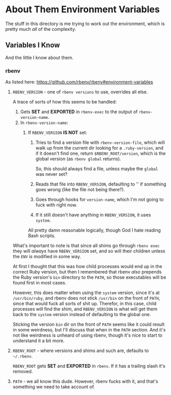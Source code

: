 About Them Environment Variables
==============================================================================

The stuff in this directory is me trying to work out the environment, which is
pretty much *all* of the complexity.


Variables I Know
------------------------------------------------------------------------------

And the little I know about them.

### rbenv

As listed here: <https://github.com/rbenv/rbenv#environment-variables>
    
1.  `RBENV_VERSION` - one of `rbenv versions` to use, overrides all else.
    
    A trace of sorts of how this seems to be handled:
    
    1.  Gets **SET** and **EXPORTED** in `rbenv-exec` to the output of
        `rbenv-version-name`.
    2.  In `rbenv-version-name`:
        1.  If `RBENV_VERSION` **IS NOT** set:
            1.  Tries to find a version file with `rbenv-version-file`, which
                will walk up from the current dir looking for a `.ruby-version`,
                and if it doesn't find one, return `$RBENV_ROOT/version`, which
                is the global version (as `rbenv global` returns).
                
                So, this should always find a file, unless maybe the `global`
                was never set?
                
            2.  Reads that file into `RBENV_VERSION`, defaulting to '' if 
                something goes wrong (like the file not being there?).
                
            3.  Goes through hooks for `version-name`, which I'm not going to
                fuck with right now.
                
            4.  If it still doesn't have anything in `RBENV_VERSION`, it uses
                `system`.
                
            All pretty damn reasonable logically, though God I hate reading
            Bash scripts.
    
    What's important to note is that since all shims go through `rbenv exec`
    they will *always* have `RBENV_VERSION` set, and so will their children 
    unless the `ENV` is modified in some way.
    
    At first I thought that this was how child processes would end up in the
    correct Ruby version, but then I remembered that rbenv *also* prepends
    the Ruby version's `bin` directory to the `PATH`, so those executables
    will be found first in most cases.
    
    However, this does matter when using the `system` version, since it's at
    `/usr/bin/ruby`, and rbenv does not stick `/usr/bin` on the front of `PATH`,
    since that would fuck all sorts of shit up. Therefor, in this case, child
    processes will find the shim, and `RBENV_VERSION` is what will get them 
    back to the `system` version instead of defaulting to the global one.
    
    Sticking the version `bin` dir on the front of `PATH` seems like it could
    result in some weirdness, but I'll discuss that when in the `PATH` section.
    And it's not like weirdness is unheard of using rbenv, though it's nice to 
    start to understand it a bit more.
    
2.  `RBENV_ROOT` - where versions and shims and such are, defaults to
    `~/.rbenv`. 
    
    `RBENV_ROOT` gets **SET** and **EXPORTED** in `rbenv`. If it has a trailing
    slash it's removed.



1.  `PATH` - we all know this dude. However, rbenv fucks with it, and that's
    something we need to take account of.

